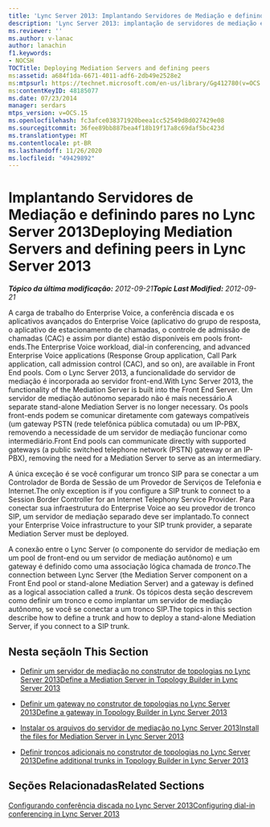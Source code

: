```yaml
---
title: 'Lync Server 2013: Implantando Servidores de Mediação e definindo pares'
description: 'Lync Server 2013: implantação de servidores de mediação e definição de pares.'
ms.reviewer: ''
ms.author: v-lanac
author: lanachin
f1.keywords:
- NOCSH
TOCTitle: Deploying Mediation Servers and defining peers
ms:assetid: a684f1da-6671-4011-adf6-2db49e2528e2
ms:mtpsurl: https://technet.microsoft.com/en-us/library/Gg412780(v=OCS.15)
ms:contentKeyID: 48185077
ms.date: 07/23/2014
manager: serdars
mtps_version: v=OCS.15
ms.openlocfilehash: fc3afce038371920beea1cc52549d8d027429e08
ms.sourcegitcommit: 36fee89bb887bea4f18b19f17a8c69daf5bc423d
ms.translationtype: MT
ms.contentlocale: pt-BR
ms.lasthandoff: 11/26/2020
ms.locfileid: "49429892"
---
```

# <a name="deploying-mediation-servers-and-defining-peers-in-lync-server-2013"></a><span data-ttu-id="0343d-103">Implantando Servidores de Mediação e definindo pares no Lync Server 2013</span><span class="sxs-lookup"><span data-stu-id="0343d-103">Deploying Mediation Servers and defining peers in Lync Server 2013</span></span>

<div data-xmlns="http://www.w3.org/1999/xhtml">

<div class="topic" data-xmlns="http://www.w3.org/1999/xhtml" data-msxsl="urn:schemas-microsoft-com:xslt" data-cs="https://msdn.microsoft.com/">

<div data-asp="https://msdn2.microsoft.com/asp">



</div>

<div id="mainSection">

<div id="mainBody"><span data-ttu-id="0343d-104">

<span> </span></span><span class="sxs-lookup"><span data-stu-id="0343d-104">

<span> </span></span></span>

<span data-ttu-id="0343d-105">_**Tópico da última modificação:** 2012-09-21_</span><span class="sxs-lookup"><span data-stu-id="0343d-105">_**Topic Last Modified:** 2012-09-21_</span></span>

<span data-ttu-id="0343d-106">A carga de trabalho do Enterprise Voice, a conferência discada e os aplicativos avançados do Enterprise Voice (aplicativo do grupo de resposta, o aplicativo de estacionamento de chamadas, o controle de admissão de chamadas (CAC) e assim por diante) estão disponíveis em pools front-ends.</span><span class="sxs-lookup"><span data-stu-id="0343d-106">The Enterprise Voice workload, dial-in conferencing, and advanced Enterprise Voice applications (Response Group application, Call Park application, call admission control (CAC), and so on), are available in Front End pools.</span></span> <span data-ttu-id="0343d-107">Com o Lync Server 2013, a funcionalidade do servidor de mediação é incorporada ao servidor front-end.</span><span class="sxs-lookup"><span data-stu-id="0343d-107">With Lync Server 2013, the functionality of the Mediation Server is built into the Front End Server.</span></span> <span data-ttu-id="0343d-108">Um servidor de mediação autônomo separado não é mais necessário.</span><span class="sxs-lookup"><span data-stu-id="0343d-108">A separate stand-alone Mediation Server is no longer necessary.</span></span> <span data-ttu-id="0343d-109">Os pools front-ends podem se comunicar diretamente com gateways compatíveis (um gateway PSTN (rede telefônica pública comutada) ou um IP-PBX, removendo a necessidade de um servidor de mediação funcionar como intermediário.</span><span class="sxs-lookup"><span data-stu-id="0343d-109">Front End pools can communicate directly with supported gateways (a public switched telephone network (PSTN) gateway or an IP-PBX), removing the need for a Mediation Server to serve as an intermediary.</span></span>

<span data-ttu-id="0343d-110">A única exceção é se você configurar um tronco SIP para se conectar a um Controlador de Borda de Sessão de um Provedor de Serviços de Telefonia e Internet.</span><span class="sxs-lookup"><span data-stu-id="0343d-110">The only exception is if you configure a SIP trunk to connect to a Session Border Controller for an Internet Telephony Service Provider.</span></span> <span data-ttu-id="0343d-111">Para conectar sua infraestrutura do Enterprise Voice ao seu provedor de tronco SIP, um servidor de mediação separado deve ser implantado.</span><span class="sxs-lookup"><span data-stu-id="0343d-111">To connect your Enterprise Voice infrastructure to your SIP trunk provider, a separate Mediation Server must be deployed.</span></span>

<span data-ttu-id="0343d-112">A conexão entre o Lync Server (o componente do servidor de mediação em um pool de front-end ou um servidor de mediação autônomo) e um gateway é definido como uma associação lógica chamada de *tronco*.</span><span class="sxs-lookup"><span data-stu-id="0343d-112">The connection between Lync Server (the Mediation Server component on a Front End pool or stand-alone Mediation Server) and a gateway is defined as a logical association called a *trunk*.</span></span> <span data-ttu-id="0343d-113">Os tópicos desta seção descrevem como definir um tronco e como implantar um servidor de mediação autônomo, se você se conectar a um tronco SIP.</span><span class="sxs-lookup"><span data-stu-id="0343d-113">The topics in this section describe how to define a trunk and how to deploy a stand-alone Mediation Server, if you connect to a SIP trunk.</span></span>

<div>

## <a name="in-this-section"></a><span data-ttu-id="0343d-114">Nesta seção</span><span class="sxs-lookup"><span data-stu-id="0343d-114">In This Section</span></span>

  - [<span data-ttu-id="0343d-115">Definir um servidor de mediação no construtor de topologias no Lync Server 2013</span><span class="sxs-lookup"><span data-stu-id="0343d-115">Define a Mediation Server in Topology Builder in Lync Server 2013</span></span>](lync-server-2013-define-a-mediation-server-in-topology-builder.md)

  - [<span data-ttu-id="0343d-116">Definir um gateway no construtor de topologias no Lync Server 2013</span><span class="sxs-lookup"><span data-stu-id="0343d-116">Define a gateway in Topology Builder in Lync Server 2013</span></span>](lync-server-2013-define-a-gateway-in-topology-builder.md)

  - [<span data-ttu-id="0343d-117">Instalar os arquivos do servidor de mediação no Lync Server 2013</span><span class="sxs-lookup"><span data-stu-id="0343d-117">Install the files for Mediation Server in Lync Server 2013</span></span>](lync-server-2013-install-the-files-for-mediation-server.md)

  - [<span data-ttu-id="0343d-118">Definir troncos adicionais no construtor de topologias no Lync Server 2013</span><span class="sxs-lookup"><span data-stu-id="0343d-118">Define additional trunks in Topology Builder in Lync Server 2013</span></span>](lync-server-2013-define-additional-trunks-in-topology-builder.md)

</div>

<div>

## <a name="related-sections"></a><span data-ttu-id="0343d-119">Seções Relacionadas</span><span class="sxs-lookup"><span data-stu-id="0343d-119">Related Sections</span></span>

[<span data-ttu-id="0343d-120">Configurando conferência discada no Lync Server 2013</span><span class="sxs-lookup"><span data-stu-id="0343d-120">Configuring dial-in conferencing in Lync Server 2013</span></span>](lync-server-2013-configuring-dial-in-conferencing.md)

<span data-ttu-id="0343d-121"></div>

</div>

<span> </span>

</div>

</div>

</span><span class="sxs-lookup"><span data-stu-id="0343d-121"></div>

</div>

<span> </span>

</div>

</div>

</span></span></div>

